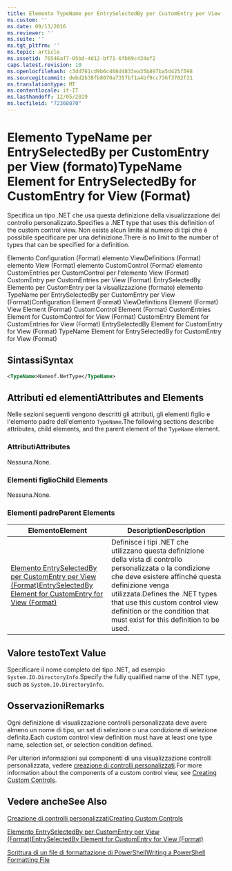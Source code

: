 ```yaml
---
title: Elemento TypeName per EntrySelectedBy per CustomEntry per View (Format) | Microsoft Docs
ms.custom: ''
ms.date: 09/13/2016
ms.reviewer: ''
ms.suite: ''
ms.tgt_pltfrm: ''
ms.topic: article
ms.assetid: 76548af7-05bd-4d12-bf71-6fb69c434ef2
caps.latest.revision: 10
ms.openlocfilehash: c3dd761cd9b6c468d4833ea35b897ba5d425f598
ms.sourcegitcommit: debd2b38fb8070a7357bf1a4bf9cc736f3702f31
ms.translationtype: MT
ms.contentlocale: it-IT
ms.lasthandoff: 12/05/2019
ms.locfileid: "72368070"
---
```

# <a name="typename-element-for-entryselectedby-for-customentry-for-view-format"></a><span data-ttu-id="cf647-102">Elemento TypeName per EntrySelectedBy per CustomEntry per View (formato)</span><span class="sxs-lookup"><span data-stu-id="cf647-102">TypeName Element for EntrySelectedBy for CustomEntry for View (Format)</span></span>

<span data-ttu-id="cf647-103">Specifica un tipo .NET che usa questa definizione della visualizzazione del controllo personalizzato.</span><span class="sxs-lookup"><span data-stu-id="cf647-103">Specifies a .NET type that uses this definition of the custom control view.</span></span> <span data-ttu-id="cf647-104">Non esiste alcun limite al numero di tipi che è possibile specificare per una definizione.</span><span class="sxs-lookup"><span data-stu-id="cf647-104">There is no limit to the number of types that can be specified for a definition.</span></span>

<span data-ttu-id="cf647-105">Elemento Configuration (Format) elemento ViewDefinitions (Format) elemento View (Format) elemento CustomControl (Format) elemento CustomEntries per CustomControl per l'elemento View (Format) CustomEntry per CustomEntries per View (Format) EntrySelectedBy Elemento per CustomEntry per la visualizzazione (formato) elemento TypeName per EntrySelectedBy per CustomEntry per View (Format)</span><span class="sxs-lookup"><span data-stu-id="cf647-105">Configuration Element (Format) ViewDefinitions Element (Format) View Element (Format) CustomControl Element (Format) CustomEntries Element for CustomControl for View (Format) CustomEntry Element for CustomEntries for View (Format) EntrySelectedBy Element for CustomEntry for View (Format) TypeName Element for EntrySelectedBy for CustomEntry for View (Format)</span></span>

## <a name="syntax"></a><span data-ttu-id="cf647-106">Sintassi</span><span class="sxs-lookup"><span data-stu-id="cf647-106">Syntax</span></span>

```xml
<TypeName>Nameof.NetType</TypeName>
```

## <a name="attributes-and-elements"></a><span data-ttu-id="cf647-107">Attributi ed elementi</span><span class="sxs-lookup"><span data-stu-id="cf647-107">Attributes and Elements</span></span>

<span data-ttu-id="cf647-108">Nelle sezioni seguenti vengono descritti gli attributi, gli elementi figlio e l'elemento padre dell'elemento `TypeName`.</span><span class="sxs-lookup"><span data-stu-id="cf647-108">The following sections describe attributes, child elements, and the parent element of the `TypeName` element.</span></span>

### <a name="attributes"></a><span data-ttu-id="cf647-109">Attributi</span><span class="sxs-lookup"><span data-stu-id="cf647-109">Attributes</span></span>

<span data-ttu-id="cf647-110">Nessuna.</span><span class="sxs-lookup"><span data-stu-id="cf647-110">None.</span></span>

### <a name="child-elements"></a><span data-ttu-id="cf647-111">Elementi figlio</span><span class="sxs-lookup"><span data-stu-id="cf647-111">Child Elements</span></span>

<span data-ttu-id="cf647-112">Nessuna.</span><span class="sxs-lookup"><span data-stu-id="cf647-112">None.</span></span>

### <a name="parent-elements"></a><span data-ttu-id="cf647-113">Elementi padre</span><span class="sxs-lookup"><span data-stu-id="cf647-113">Parent Elements</span></span>

|<span data-ttu-id="cf647-114">Elemento</span><span class="sxs-lookup"><span data-stu-id="cf647-114">Element</span></span>|<span data-ttu-id="cf647-115">Description</span><span class="sxs-lookup"><span data-stu-id="cf647-115">Description</span></span>|
|-------------|-----------------|
|[<span data-ttu-id="cf647-116">Elemento EntrySelectedBy per CustomEntry per View (Format)</span><span class="sxs-lookup"><span data-stu-id="cf647-116">EntrySelectedBy Element for CustomEntry for View (Format)</span></span>](./entryselectedby-element-for-customentry-for-customcontrol-for-view-format.md)|<span data-ttu-id="cf647-117">Definisce i tipi .NET che utilizzano questa definizione della vista di controllo personalizzata o la condizione che deve esistere affinché questa definizione venga utilizzata.</span><span class="sxs-lookup"><span data-stu-id="cf647-117">Defines the .NET types that use this custom control view definition or the condition that must exist for this definition to be used.</span></span>|

## <a name="text-value"></a><span data-ttu-id="cf647-118">Valore testo</span><span class="sxs-lookup"><span data-stu-id="cf647-118">Text Value</span></span>

<span data-ttu-id="cf647-119">Specificare il nome completo del tipo .NET, ad esempio `System.IO.DirectoryInfo`.</span><span class="sxs-lookup"><span data-stu-id="cf647-119">Specify the fully qualified name of the .NET type, such as `System.IO.DirectoryInfo`.</span></span>

## <a name="remarks"></a><span data-ttu-id="cf647-120">Osservazioni</span><span class="sxs-lookup"><span data-stu-id="cf647-120">Remarks</span></span>

<span data-ttu-id="cf647-121">Ogni definizione di visualizzazione controlli personalizzata deve avere almeno un nome di tipo, un set di selezione o una condizione di selezione definita.</span><span class="sxs-lookup"><span data-stu-id="cf647-121">Each custom control view definition must have at least one type name, selection set, or selection condition defined.</span></span>

<span data-ttu-id="cf647-122">Per ulteriori informazioni sui componenti di una visualizzazione controlli personalizzata, vedere [creazione di controlli personalizzati](./creating-custom-controls.md).</span><span class="sxs-lookup"><span data-stu-id="cf647-122">For more information about the components of a custom control view, see [Creating Custom Controls](./creating-custom-controls.md).</span></span>

## <a name="see-also"></a><span data-ttu-id="cf647-123">Vedere anche</span><span class="sxs-lookup"><span data-stu-id="cf647-123">See Also</span></span>

[<span data-ttu-id="cf647-124">Creazione di controlli personalizzati</span><span class="sxs-lookup"><span data-stu-id="cf647-124">Creating Custom Controls</span></span>](./creating-custom-controls.md)

[<span data-ttu-id="cf647-125">Elemento EntrySelectedBy per CustomEntry per View (Format)</span><span class="sxs-lookup"><span data-stu-id="cf647-125">EntrySelectedBy Element for CustomEntry for View (Format)</span></span>](./entryselectedby-element-for-customentry-for-customcontrol-for-view-format.md)

[<span data-ttu-id="cf647-126">Scrittura di un file di formattazione di PowerShell</span><span class="sxs-lookup"><span data-stu-id="cf647-126">Writing a PowerShell Formatting File</span></span>](./writing-a-powershell-formatting-file.md)
